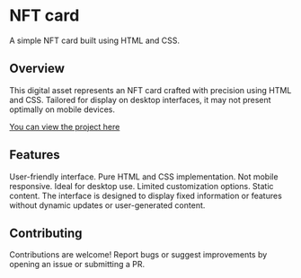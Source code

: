 # NFT card

A simple NFT card built using HTML and CSS.

## Overview

This digital asset represents an NFT card crafted with precision using HTML and CSS. Tailored for display on desktop interfaces, it may not present optimally on mobile devices.

[You can view the project here](https://nft-card-taupe.vercel.app/)

## Features

User-friendly interface.
Pure HTML and CSS implementation.
Not mobile responsive. Ideal for desktop use.
Limited customization options.
Static content. The interface is designed to display fixed information or features without dynamic updates or user-generated content.

## Contributing

Contributions are welcome! Report bugs or suggest improvements by opening an issue or submitting a PR.
